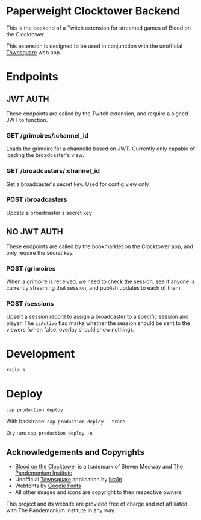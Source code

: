 # Paperweight Clocktower Backend
This is the backend of a Twitch extension for streamed games of Blood on the Clocktower.

This extension is designed to be used in conjunction with the unofficial [Townsquare](https://clocktower.online/) web app. 

# Endpoints

## JWT AUTH
These endpoints are called by the Twitch extension, and require a signed JWT to function.

### GET /grimoires/:channel_id
Loads the grimoire for a channelId based on JWT. Currently only capable of loading the broadcaster's view.

### GET /broadcasters/:channel_id
Get a broadcaster's secret key. Used for config view only
    
### POST /broadcasters
Update a broadcaster's secret key


## NO JWT AUTH
These endpoints are called by the bookmarklet on the Clocktower app, and only require the secret key.

### POST /grimoires
When a grimoire is received, we need to check the session,
see if anyone is currently streaming that session,
and publish updates to each of them.

### POST /sessions
Upsert a session record to assign a broadcaster to a specific session and player.
The `isActive` flag marks whether the session should be sent to the viewers (when false, overlay should show nothing).

# Development
`rails s` 

# Deploy

`cap production deploy`

With backtrace:
`cap production deploy --trace`

Dry run:
`cap production deploy -n`

## Acknowledgements and Copyrights
* [Blood on the Clocktower](https://bloodontheclocktower.com/) is a trademark of Steven Medway and [The Pandemonium Institute](https://www.thepandemoniuminstitute.com/)
* Unofficial [Townsquare](https://github.com/bra1n/townsquare) application by [bra1n](https://github.com/bra1n)
* Webfonts by [Google Fonts](https://fonts.google.com/)
* All other images and icons are copyright to their respective owners

This project and its website are provided free of charge and not affiliated with The Pandemonium Institute in any way.